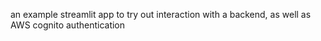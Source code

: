 an example streamlit app to try out interaction with a backend, as well as AWS cognito authentication 
